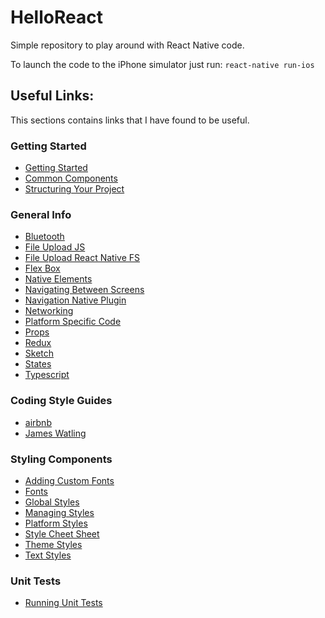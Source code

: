 # HelloReact
Simple repository to play around with React Native code.

To launch the code to the iPhone simulator just run: ```react-native run-ios```

## Useful Links:
This sections contains links that I have found to be useful.

### Getting Started
- [Getting Started](https://facebook.github.io/react-native/docs/getting-started.html)
- [Common Components](https://facebook.github.io/react-native/docs/components-and-apis.html)
- [Structuring Your Project](https://medium.com/the-react-native-log/organizing-a-react-native-project-9514dfadaa0)

### General Info
- [Bluetooth](https://polidea.github.io/react-native-ble-plx/#service)
- [File Upload JS](https://github.com/g6ling/React-Native-Tips/tree/master/How_to_upload_photo%2Cfile_in%20react-native)
- [File Upload React Native FS](https://github.com/itinance/react-native-fs)
- [Flex Box](https://facebook.github.io/react-native/docs/flexbox.html)
- [Native Elements](https://github.com/react-native-training/react-native-elements)
- [Navigating Between Screens](https://facebook.github.io/react-native/docs/navigation.html)
- [Navigation Native Plugin](https://wix.github.io/react-native-navigation/#/installation-ios)
- [Networking](https://facebook.github.io/react-native/docs/network.html)
- [Platform Specific Code](https://facebook.github.io/react-native/docs/platform-specific-code.html)
- [Props](https://facebook.github.io/react-native/docs/props.html)
- [Redux](http://redux.js.org/index.html)
- [Sketch](https://github.com/jgrancher/react-native-sketch)
- [States](https://facebook.github.io/react-native/docs/state.html#content)
- [Typescript](https://raygun.com/blog/react-native-typescript/)

### Coding Style Guides
- [airbnb](https://github.com/airbnb/javascript/tree/master/react)
- [James Watling](https://github.com/JamesWatling/react-native-style-guide)

### Styling Components
- [Adding Custom Fonts](https://medium.com/react-native-training/react-native-custom-fonts-ccc9aacf9e5e)
- [Fonts](https://github.com/react-native-training/react-native-fonts)
- [Global Styles](https://stackoverflow.com/questions/30853178/react-native-global-styles)
- [Managing Styles](https://medium.com/@tommylackemann/managing-styles-in-react-native-3546d3482d73)
- [Platform Styles](https://willowtreeapps.com/ideas/react-native-tips-and-tricks-styling-in-js/)
- [Style Cheet Sheet](https://github.com/vhpoet/react-native-styling-cheat-sheet)
- [Theme Styles](https://medium.com/the-react-native-log/tips-for-styling-your-react-native-apps-3f61608655eb)
- [Text Styles](https://facebook.github.io/react-native/docs/text.html#style)

### Unit Tests
- [Running Unit Tests](https://facebook.github.io/react-native/releases/0.33/docs/testing.html)